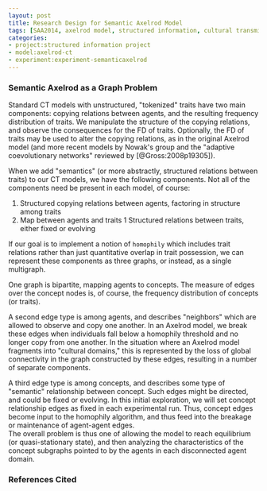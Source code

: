 ```yaml
---
layout: post
title: Research Design for Semantic Axelrod Model
tags: [SAA2014, axelrod model, structured information, cultural transmission, dissertation,experiments,  experiment-semanticaxelrod, blogarch]
categories: 
- project:structured information project
- model:axelrod-ct
- experiment:experiment-semanticaxelrod
---
```


### Semantic Axelrod as a Graph Problem ###

Standard CT models with unstructured, "tokenized" traits have two main components:  copying relations between agents, and the resulting frequency distribution of traits.  We manipulate the structure of the copying relations, and observe the consequences for the FD of traits.  Optionally, the FD of traits may be used to alter the copying relations, as in the original Axelrod model (and more recent models by Nowak's group and the "adaptive coevolutionary networks" reviewed by [@Gross:2008p19305]).  

When we add "semantics" (or more abstractly, structured relations between traits) to our CT models, we have the following components.  Not all of the components need be present in each model, of course:

1. Structured copying relations between agents, factoring in structure among traits
1. Map between agents and traits
1  Structured relations between traits, either fixed or evolving

If our goal is to implement a notion of `homophily` which includes trait relations rather than just quantitative overlap in trait possession, we can represent these components as three graphs, or instead, as a single multigraph.  

One graph is bipartite, mapping agents to concepts.  The measure of edges over the concept nodes is, of course, the frequency distribution of concepts (or traits).  

A second edge type is among agents, and describes "neighbors" which are allowed to observe and copy one another.  In an Axelrod model, we break these edges when individuals fall below a homophily threshold and no longer copy from one another.  In the situation where an Axelrod model fragments into "cultural domains," this is represented by the loss of global connectivity in the graph constructed by these edges, resulting in a number of separate components.  

A third edge type is among concepts, and describes some type of "semantic" relationship between concept.  Such edges might be directed, and could be fixed or evolving.  In this initial exploration, we will set concept relationship edges as fixed in each experimental run.  Thus, concept edges become input to the homophily algorithm, and thus feed into the breakage or maintenance of agent-agent edges.  
The overall problem is thus one of allowing the model to reach equilibrium (or quasi-stationary state), and then analyzing the characteristics of the concept subgraphs pointed to by the agents in each disconnected agent domain.  


### References Cited ###








